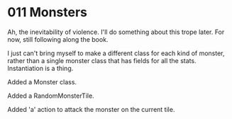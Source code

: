# 011 Monsters

Ah, the inevitability of violence. I'll do something about this trope later. For now, still following along the book.

I just can't bring myself to make a different class for each kind of monster, rather than a single monster class that has fields for all the stats. Instantiation is a thing.

Added a Monster class.

Added a RandomMonsterTile.

Added 'a' action to attack the monster on the current tile.
